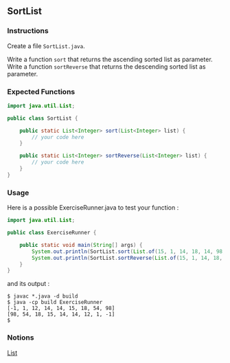 ## SortList

### Instructions

Create a file `SortList.java`.

Write a function `sort` that returns the ascending sorted list as parameter.     
Write a function `sortReverse` that returns the descending sorted list as parameter.

### Expected Functions

```java
import java.util.List;

public class SortList {

    public static List<Integer> sort(List<Integer> list) {
        // your code here
    }

    public static List<Integer> sortReverse(List<Integer> list) {
        // your code here
    }
}
```

### Usage

Here is a possible ExerciseRunner.java to test your function :

```java
import java.util.List;

public class ExerciseRunner {

    public static void main(String[] args) {
        System.out.println(SortList.sort(List.of(15, 1, 14, 18, 14, 98, 54, -1, 12)).toString());
        System.out.println(SortList.sortReverse(List.of(15, 1, 14, 18, 14, 98, 54, -1, 12)).toString());
    }
}
```

and its output :
```shell
$ javac *.java -d build
$ java -cp build ExerciseRunner 
[-1, 1, 12, 14, 14, 15, 18, 54, 98]
[98, 54, 18, 15, 14, 14, 12, 1, -1]
$ 
```

### Notions
[List](https://docs.oracle.com/en/java/javase/17/docs/api/java.base/java/util/List.html)